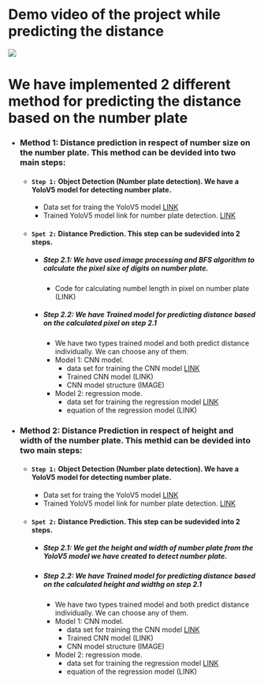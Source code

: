 # Demo video of the project while predicting the distance
![](https://github.com/MahediKamal/Monocular-Vision-Based-Vehicle-Distance-Prediction-utilizing-Number-Plate/blob/main/readme%20res/f2400df5-f2a8-4f9f-b6ab-bebaa0905c90.gif)
# We have implemented 2 different method for predicting the distance based on the number plate

- ### Method 1: Distance prediction in respect of number size on the number plate. This method can be devided into two main steps: 
  - #### `Step 1:` Object Detection (Number plate detection). We have a YoloV5 model for detecting number plate. <br>
    - Data set for traing the YoloV5 model  [LINK](https://github.com/MahediKamal/Monocular-Vision-Based-Vehicle-Distance-Prediction-utilizing-Number-Plate/tree/main/Data%20Set/numberPlate_train_data)
    - Trained YoloV5 model link for number plate detection. [LINK](https://github.com/MahediKamal/Monocular-Vision-Based-Vehicle-Distance-Prediction-utilizing-Number-Plate/blob/main/Trained%20models/number_plate_model2.pt)
  - #### `Spet 2:` Distance Prediction. This step can be sudevided into 2 steps.
    - ##### Step 2.1: We have used image processing and BFS algorithm to calculate the pixel sixe of digits on number plate.
      - Code for calculating numbel length in pixel on number plate (LINK)
    - ##### Step 2.2: We have Trained model for predicting distance based on the calculated pixel on step 2.1
      - We have two types trained model and both predict distance individually. We can choose any of them.
      - Model 1: CNN model.
        - data set for training the CNN model [LINK](https://github.com/MahediKamal/Monocular-Vision-Based-Vehicle-Distance-Prediction-utilizing-Number-Plate/blob/main/Data%20Set/Distance%20Vs%20Pixel%20(samsungGalaxyA12_48mpStill_image).csv)
        - Trained CNN model (LINK)
        - CNN model structure (IMAGE)
      - Model 2: regression mode.
        - data set for training the regression model [LINK](https://github.com/MahediKamal/Monocular-Vision-Based-Vehicle-Distance-Prediction-utilizing-Number-Plate/blob/main/Data%20Set/Distance%20Vs%20Pixel%20(samsungGalaxyA12_48mpStill_image).csv)
        - equation of the regression model (LINK)
- ### Method 2: Distance Prediction in respect of height and width of the number plate. This methid can be devided into two main steps:
  -  #### `Step 1:` Object Detection (Number plate detection). We have a YoloV5 model for detecting number plate.
     - Data set for traing the YoloV5 model [LINK](https://github.com/MahediKamal/Monocular-Vision-Based-Vehicle-Distance-Prediction-utilizing-Number-Plate/tree/main/Data%20Set/numberPlate_train_data)
     - Trained YoloV5 model link for number plate detection. [LINK](https://github.com/MahediKamal/Monocular-Vision-Based-Vehicle-Distance-Prediction-utilizing-Number-Plate/blob/main/Trained%20models/number_plate_model2.pt)
  -  #### `Spet 2:` Distance Prediction. This step can be sudevided into 2 steps.
     - ##### Step 2.1: We get the height and width of number plate from the YoloV5 model we have created to detect number plate.
     - ##### Step 2.2: We have Trained model for predicting distance based on the calculated height and widthg on step 2.1
       - We have two types trained model and both predict distance individually. We can choose any of them.
       - Model 1: CNN model.
         - data set for training the CNN model [LINK](https://github.com/MahediKamal/Monocular-Vision-Based-Vehicle-Distance-Prediction-utilizing-Number-Plate/blob/main/Data%20Set/Distance%20Vs%20Length-Width%20(Iphone13pro).csv)
         - Trained CNN model (LINK)
         - CNN model structure (IMAGE)
       - Model 2: regression mode.
         - data set for training the regression model [LINK](https://github.com/MahediKamal/Monocular-Vision-Based-Vehicle-Distance-Prediction-utilizing-Number-Plate/blob/main/Data%20Set/Distance%20Vs%20Length-Width%20(Iphone13pro).csv)
         - equation of the regression model (LINK)



